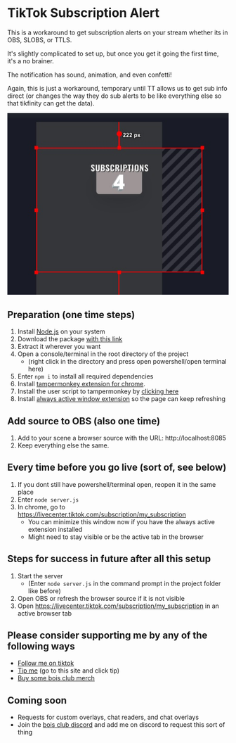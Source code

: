 
# TikTok Subscription Alert

This is a workaround to get subscription alerts on your stream whether its in OBS, SLOBS, or TTLS.

It's slightly complicated to set up, but once you get it going the first time, it's a no brainer.

The notification has sound, animation, and even confetti!

Again, this is just a workaround, temporary until TT allows us to get sub info direct (or changes the way they do sub alerts to be like everything else so that tikfinity can get the data).

![App Screenshot](https://github.com/bryanthaboi/tiktok-subscription-notification/raw/main/screenshot.jpg)
## Preparation (one time steps)
1. Install [Node.js](https://nodejs.org/) on your system
2. Download the package [with this link](https://github.com/bryanthaboi/tiktok-subscription-notification/archive/refs/heads/main.zip)
3. Extract it wherever you want
4. Open a console/terminal in the root directory of the project
    - (right click in the directory and press open powershell/open terminal here)
5. Enter `npm i` to install all required dependencies
6. Install [tampermonkey extension for chrome](https://chrome.google.com/webstore/detail/tampermonkey/dhdgffkkebhmkfjojejmpbldmpobfkfo?hl=en).
7. Install the user script to tampermonkey by [clicking here](https://github.com/bryanthaboi/tiktok-subscription-notification/raw/main/Subscription%20Socket.user.js)
8. Install [always active window extension](https://chrome.google.com/webstore/detail/always-active-window-alwa/ehllkhjndgnlokhomdlhgbineffifcbj/related?hl=en) so the page can keep refreshing

## Add source to OBS (also one time)
1. Add to your scene a browser source with the URL: http://localhost:8085
2. Keep everything else the same.

## Every time before you go live (sort of, see below)
1. If you dont still have powershell/terminal open, reopen it in the same place 
2. Enter `node server.js`
3. In chrome, go to https://livecenter.tiktok.com/subscription/my_subscription
    - You can minimize this window now if you have the always active extension installed
    - Might need to stay visible or be the active tab in the browser

## Steps for success in future after all this setup
1. Start the server 
    - (Enter `node server.js` in the command prompt in the project folder like before)
2. Open OBS or refresh the browser source if it is not visible
3. Open https://livecenter.tiktok.com/subscription/my_subscription in an active browser tab

## Please consider supporting me by any of the following ways
- [Follow me on tiktok](https://tiktok.com/@bryanthaboi)
- [Tip me](https://bryanthaboi.com) (go to this site and click tip)
- [Buy some bois club merch](https://streamlabs.com/bryanthaboi/merch)

## Coming soon
- Requests for custom overlays, chat readers, and chat overlays
- Join the [bois club discord](https://bois.icu) and add me on discord to request this sort of thing
